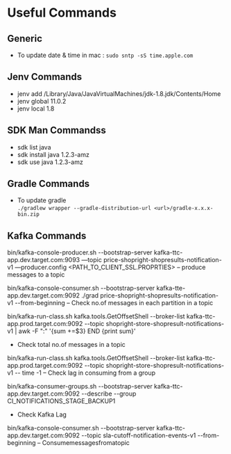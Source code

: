 # Useful Commands

## Generic

- To update date & time in mac : `sudo sntp -sS time.apple.com` 

## Jenv Commands

- jenv add /Library/Java/JavaVirtualMachines/jdk-1.8.jdk/Contents/Home
- jenv global 11.0.2
- jenv local 1.8

## SDK Man Commandss

- sdk list java
- sdk install java 1.2.3-amz
- sdk use java 1.2.3-amz

## Gradle Commands
- To update gradle  
`./gradlew wrapper --gradle-distribution-url <url>/gradle-x.x.x-bin.zip`

## Kafka Commands

bin/kafka-console-producer.sh --bootstrap-server kafka-ttc-app.dev.target.com:9093 —topic price-shopright-shopresults-notification-v1 —producer.config <PATH_TO_CLIENT_SSL.PROPRTIES>
– produce messages to a topic

bin/kafka-console-consumer.sh --bootstrap-server kafka-tte- app.dev.target.com:9092 ./grad price-shopright-shopresults-notification- v1 --from-beginning
– Check no.of messages in each partition in a topic

bin/kafka-run-class.sh kafka.tools.GetOffsetShell --broker-list kafka-ttc-app.prod.target.com:9092 --topic shopright-store-shopresult-notifications-v1 | awk -F ":" '{sum +=$3} END {print sum}'
- Check total no.of messages in a topic

bin/kafka-run-class.sh kafka.tools.GetOffsetShell --broker-list kafka-ttc-app.prod.target.com:9092 --topic shopright-store-shopresult-notifications-v1 -- time -1
– Check lag in consuming from a group

bin/kafka-consumer-groups.sh --bootstrap-server kafka-ttc-app.dev.target.com:9092 --describe --group CI_NOTIFICATIONS_STAGE_BACKUP1
- Check Kafka Lag

bin/kafka-console-consumer.sh --bootstrap-server kafka-ttc-app.dev.target.com:9092 --topic sla-cutoff-notification-events-v1 --from-beginning
– Consumemessagesfromatopic 